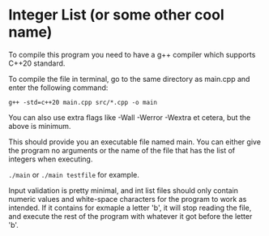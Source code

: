 # Integer List (or some other cool name)

To compile this program you need to have a g++ compiler which supports 
C++20 standard.

To compile the file in terminal, go to the same directory as main.cpp and
enter the following command:

`g++ -std=c++20 main.cpp src/*.cpp -o main`

You can also use extra flags like -Wall -Werror -Wextra et cetera,
but the above is minimum.

This should provide you an executable file named main.
You can either give the program no arguments or the name of the file that 
has the list of integers when executing.

`./main`
or
`./main testfile`
for example.

Input validation is pretty minimal, and int list files should only contain 
numeric values and white-space characters for the program to work as 
intended. If it contains for exmaple a letter 'b', it will stop reading 
the file, and execute the rest of the program with whatever it got before 
the letter 'b'. 
